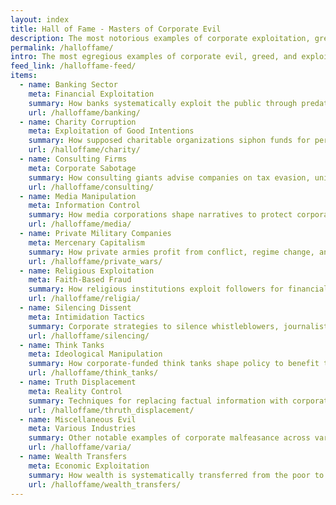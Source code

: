 ```yaml
---
layout: index
title: Hall of Fame - Masters of Corporate Evil
description: The most notorious examples of corporate exploitation, greed, and systematic human suffering
permalink: /halloffame/
intro: The most egregious examples of corporate evil, greed, and exploitation. These cases define the dark heart of capitalism.
feed_link: /halloffame-feed/
items:
  - name: Banking Sector
    meta: Financial Exploitation
    summary: How banks systematically exploit the public through predatory lending, money laundering, and market manipulation.
    url: /halloffame/banking/
  - name: Charity Corruption
    meta: Exploitation of Good Intentions
    summary: How supposed charitable organizations siphon funds for personal gain while perpetuating dependency.
    url: /halloffame/charity/
  - name: Consulting Firms
    meta: Corporate Sabotage
    summary: How consulting giants advise companies on tax evasion, union busting, and regulatory capture.
    url: /halloffame/consulting/
  - name: Media Manipulation
    meta: Information Control
    summary: How media corporations shape narratives to protect corporate interests and suppress dissent.
    url: /halloffame/media/
  - name: Private Military Companies
    meta: Mercenary Capitalism
    summary: How private armies profit from conflict, regime change, and corporate resource grabs.
    url: /halloffame/private_wars/
  - name: Religious Exploitation
    meta: Faith-Based Fraud
    summary: How religious institutions exploit followers for financial gain and political power.
    url: /halloffame/religia/
  - name: Silencing Dissent
    meta: Intimidation Tactics
    summary: Corporate strategies to silence whistleblowers, journalists, and activists.
    url: /halloffame/silencing/
  - name: Think Tanks
    meta: Ideological Manipulation
    summary: How corporate-funded think tanks shape policy to benefit the wealthy elite.
    url: /halloffame/think_tanks/
  - name: Truth Displacement
    meta: Reality Control
    summary: Techniques for replacing factual information with corporate-approved narratives.
    url: /halloffame/thruth_displacement/
  - name: Miscellaneous Evil
    meta: Various Industries
    summary: Other notable examples of corporate malfeasance across various sectors.
    url: /halloffame/varia/
  - name: Wealth Transfers
    meta: Economic Exploitation
    summary: How wealth is systematically transferred from the poor to the rich through policy and practice.
    url: /halloffame/wealth_transfers/
---
```

